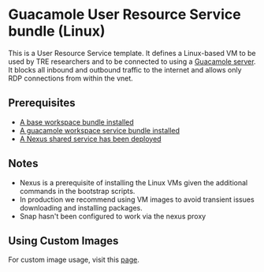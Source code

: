 # Guacamole User Resource Service bundle (Linux)

This is a User Resource Service template. It defines a Linux-based VM to be used by TRE researchers and to be connected to using a [Guacamole server](https://guacamole.apache.org/).
It blocks all inbound and outbound traffic to the internet and allows only RDP connections from within the vnet.

## Prerequisites

- [A base workspace bundle installed](../workspaces/base.md)
- [A guacamole workspace service bundle installed](../workspace-services/guacamole.md)
- [A Nexus shared service has been deployed](../shared-services/nexus.md)

## Notes
- Nexus is a prerequisite of installing the Linux VMs given the additional commands in the bootstrap scripts.
- In production we recommend using VM images to avoid transient issues downloading and installing packages.
- Snap hasn't been configured to work via the nexus proxy

## Using Custom Images
For custom image usage, visit this [page](./custom.md).
